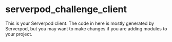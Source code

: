 # serverpod_challenge_client

This is your Serverpod client. The code in here is mostly generated by
Serverpod, but you may want to make changes if you are adding modules to your
project.
